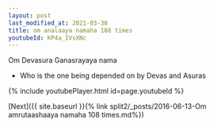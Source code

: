 ```yaml
---
layout: post
last_modified_at: 2021-03-30
title: om analaaya namaha 108 times
youtubeId: KP4a_IVsXNc
---
```

 
 
Om Devasura Ganasrayaya nama 
 
 -  Who is the one being depended on by Devas and Asuras 
 
  
 
  
 
 
 
 
 
 


{% include youtubePlayer.html id=page.youtubeId %}
 
[Next]({{ site.baseurl }}{% link  split2/_posts/2016-06-13-Om amrutaashaaya namaha 108 times.md%})
 
